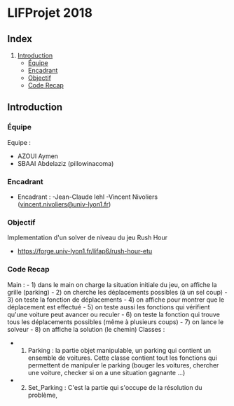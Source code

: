 # LIFProjet 2018

## Index

1. [Introduction](#introduction)
      * [Équipe](#equipe)
      * [Encadrant](#encadrant)
      * [Objectif](#objectif)
      * [Code Recap](#Code)

<a name="introduction"></a>
## Introduction


[//]: # "{{{"

<a name="equipe"></a>
### Équipe

Equipe :
- AZOUI Aymen
- SBAAI Abdelaziz (pillowinacoma)


<a name="encadrant"></a>
### Encadrant

- Encadrant :	-Jean-Claude Iehl
		          -Vincent Nivoliers (vincent.nivoliers@univ-lyon1.fr)

<a name="objectif"></a>
### Objectif

Implementation d'un solver de niveau du jeu Rush Hour
- https://forge.univ-lyon1.fr/lifap6/rush-hour-etu


<a name="Code"></a>
### Code Recap

Main    :
    - 1) dans le main on charge la situation initiale du jeu, on affiche la grille (parking)
    - 2) on cherche les déplacements possibles (à un sel coup)
    - 3) on teste la fonction de déplacements
    - 4) on affiche pour montrer que le déplacement est effectué
    - 5) on teste aussi les fonctions qui vérifient qu'une voiture peut avancer ou reculer
    - 6) on teste la fonction qui trouve tous les déplacements possibles (même à plusieurs coups)
    - 7) on lance le solveur
    - 8) on affiche la solution (le chemin)
Classes :
- 1) Parking : la partie objet manipulable, un parking qui contient un ensemble de voitures.
 Cette classe contient tout les fonctions qui permettent de manipuler le parking (bouger les voitures, chercher une voiture, checker si on a une situation gagnante ...)
- 2) Set_Parking : C'est la partie qui s'occupe de la résolution du problème,


[//]: # "}}}"
